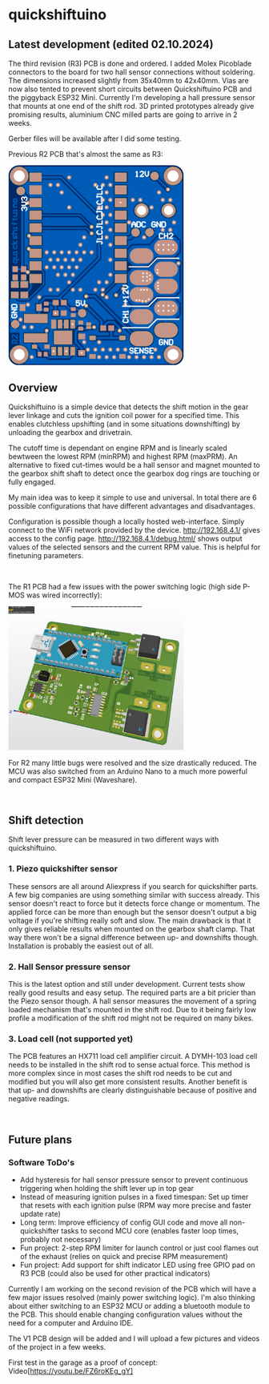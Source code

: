 # quickshiftuino
## Latest development (edited 02.10.2024)
The third revision (R3) PCB is done and ordered. I added Molex Picoblade connectors to the board for two hall sensor connections without soldering. The dimensions increased slightly from 35x40mm to 42x40mm.
Vias are now also tented to prevent short circuits between Quickshiftuino PCB and the piggyback ESP32 Mini.
Currently I'm developing a hall pressure sensor that mounts at one end of the shift rod. 3D printed prototypes already give promising results, aluminium CNC milled parts are going to arrive in 2 weeks.

Gerber files will be available after I did some testing.

Previous R2 PCB that's almost the same as R3:

<img src='img/r2_pcb.png' width='350'>

<br>

## Overview
Quickshiftuino is a simple device that detects the shift motion in the gear lever linkage and cuts the ignition coil power for a specified time.
This enables clutchless upshifting (and in some situations downshifting) by unloading the gearbox and drivetrain.

The cutoff time is dependant on engine RPM and is linearly scaled bewtween the lowest RPM (minRPM) and highest RPM (maxPRM).
An alternative to fixed cut-times would be a hall sensor and magnet mounted to the gearbox shift shaft to detect once the gearbox dog rings are touching or fully engaged.

My main idea was to keep it simple to use and universal. In total there are 6 possible configurations that have different advantages and disadvantages.

Configuration is possible though a locally hosted web-interface. Simply connect to the WiFi network provided by the device.
http://192.168.4.1/ gives access to the config page.
http://192.168.4.1/debug.html/ shows output values of the selected sensors and the current RPM value. This is helpful for finetuning parameters.

<br>

The R1 PCB had a few issues with the power switching logic (high side P-MOS was wired incorrectly):

<img src='img/r1_pcb.jpeg' width='350'>

For R2 many little bugs were resolved and the size drastically reduced.
The MCU was also switched from an Arduino Nano to a much more powerful and compact ESP32 Mini (Waveshare).

<br>

## Shift detection
Shift lever pressure can be measured in two different ways with quickshiftuino.

  ### 1. Piezo quickshifter sensor
  These sensors are all around Aliexpress if you search for quickshifter parts. A few big companies are using something similar with success already.
  This sensor doesn't react to force but it detects force change or momentum. The applied force can be more than enough but the sensor doesn't output a big voltage if you're shifting really soft and slow.
  The main drawback is that it only gives reliable results when mounted on the gearbox shaft clamp. That way there won't be a signal difference between up- and downshifts though. Installation is probably the easiest out of all.
  
  ### 2. Hall Sensor pressure sensor
  This is the latest option and still under development. Current tests show really good results and easy setup. The required parts are a bit pricier than the Piezo sensor though. A hall sensor measures the movement of a spring loaded mechanism that's mounted in the shift rod. Due to it being fairly low profile a modification of the shift rod might not be required on many bikes.

  ### 3. Load cell (not supported yet)
  The PCB features an HX711 load cell amplifier circuit.
  A DYMH-103 load cell needs to be installed in the shift rod to sense actual force.
  This method is more complex since in most cases the shift rod needs to be cut and modified but you will also get more consistent results.
  Another benefit is that up- and downshifts are clearly distinguishable because of positive and negative readings.

<br>

## Future plans
  ### Software ToDo's
  - Add hysteresis for hall sensor pressure sensor to prevent continuous triggering when holding the shift lever up in top gear
  - Instead of measuring ignition pulses in a fixed timespan: Set up timer that resets with each ignition pulse (RPM way more precise and faster update rate)
  - Long term: Improve efficiency of config GUI code and move all non-quickshifter tasks to second MCU core (enables faster loop times, probably not necessary)
  - Fun project: 2-step RPM limiter for launch control or just cool flames out of the exhaust (relies on quick and precise RPM measurement)
  - Fun project: Add support for shift indicator LED using free GPIO pad on R3 PCB (could also be used for other practical indicators)
  
Currently I am working on the second revision of the PCB which will have a few major issues resolved (mainly power switching logic).
I'm also thinking about either switching to an ESP32 MCU or adding a bluetooth module to the PCB. This should enable changing configuration values without the need for a computer and Arduino IDE.

The V1 PCB design will be added and I will upload a few pictures and videos of the project in a few weeks.

First test in the garage as a proof of concept: Video[https://youtu.be/FZ6roKEg_gY]

